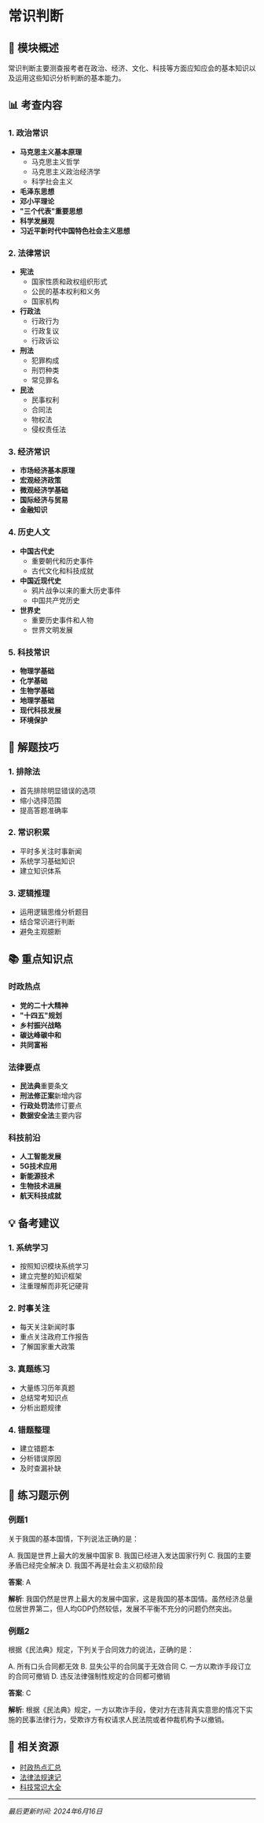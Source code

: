# 常识判断

## 📖 模块概述

常识判断主要测查报考者在政治、经济、文化、科技等方面应知应会的基本知识以及运用这些知识分析判断的基本能力。

## 📊 考查内容

### 1. 政治常识
- **马克思主义基本原理**
  - 马克思主义哲学
  - 马克思主义政治经济学
  - 科学社会主义
- **毛泽东思想**
- **邓小平理论**
- **"三个代表"重要思想**
- **科学发展观**
- **习近平新时代中国特色社会主义思想**

### 2. 法律常识
- **宪法**
  - 国家性质和政权组织形式
  - 公民的基本权利和义务
  - 国家机构
- **行政法**
  - 行政行为
  - 行政复议
  - 行政诉讼
- **刑法**
  - 犯罪构成
  - 刑罚种类
  - 常见罪名
- **民法**
  - 民事权利
  - 合同法
  - 物权法
  - 侵权责任法

### 3. 经济常识
- **市场经济基本原理**
- **宏观经济政策**
- **微观经济学基础**
- **国际经济与贸易**
- **金融知识**

### 4. 历史人文
- **中国古代史**
  - 重要朝代和历史事件
  - 古代文化和科技成就
- **中国近现代史**
  - 鸦片战争以来的重大历史事件
  - 中国共产党历史
- **世界史**
  - 重要历史事件和人物
  - 世界文明发展

### 5. 科技常识
- **物理学基础**
- **化学基础**
- **生物学基础**
- **地理学基础**
- **现代科技发展**
- **环境保护**

## 🎯 解题技巧

### 1. 排除法
- 首先排除明显错误的选项
- 缩小选择范围
- 提高答题准确率

### 2. 常识积累
- 平时多关注时事新闻
- 系统学习基础知识
- 建立知识体系

### 3. 逻辑推理
- 运用逻辑思维分析题目
- 结合常识进行判断
- 避免主观臆断

## 📚 重点知识点

### 时政热点
- **党的二十大精神**
- **"十四五"规划**
- **乡村振兴战略**
- **碳达峰碳中和**
- **共同富裕**

### 法律要点
- **民法典**重要条文
- **刑法修正案**新增内容
- **行政处罚法**修订要点
- **数据安全法**主要内容

### 科技前沿
- **人工智能发展**
- **5G技术应用**
- **新能源技术**
- **生物技术进展**
- **航天科技成就**

## 💡 备考建议

### 1. 系统学习
- 按照知识模块系统学习
- 建立完整的知识框架
- 注重理解而非死记硬背

### 2. 时事关注
- 每天关注新闻时事
- 重点关注政府工作报告
- 了解国家重大政策

### 3. 真题练习
- 大量练习历年真题
- 总结常考知识点
- 分析出题规律

### 4. 错题整理
- 建立错题本
- 分析错误原因
- 及时查漏补缺

## 📝 练习题示例

### 例题1
关于我国的基本国情，下列说法正确的是：

A. 我国是世界上最大的发展中国家
B. 我国已经进入发达国家行列
C. 我国的主要矛盾已经完全解决
D. 我国不再是社会主义初级阶段

**答案**: A

**解析**: 我国仍然是世界上最大的发展中国家，这是我国的基本国情。虽然经济总量位居世界第二，但人均GDP仍然较低，发展不平衡不充分的问题仍然突出。

### 例题2
根据《民法典》规定，下列关于合同效力的说法，正确的是：

A. 所有口头合同都无效
B. 显失公平的合同属于无效合同
C. 一方以欺诈手段订立的合同可撤销
D. 违反法律强制性规定的合同都可撤销

**答案**: C

**解析**: 根据《民法典》规定，一方以欺诈手段，使对方在违背真实意思的情况下实施的民事法律行为，受欺诈方有权请求人民法院或者仲裁机构予以撤销。

## 🔗 相关资源

- [时政热点汇总](/civil-service/current-affairs)
- [法律法规速记](/civil-service/law-summary)
- [科技常识大全](/civil-service/science-tech)

---

*最后更新时间: 2024年6月16日*
